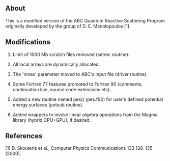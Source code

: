 About
-----

This is a modified version of the ABC Quantum Reactive Scattering Program
originally developed by the group of D. E. Manolopoulos [1].



Modifications
-------------

1) Limit of 1000 Mb scratch files removed (setrec routine).

2) All local arrays are dynamically allocated.

3) The 'nmax' parameter moved to ABC's input file (driver routine).

4) Some Fortran 77 features promoted to Fortran 90 (comments, continuation line,
source code extensions etc).

5) Added a new routine named pes() (pes.f90) for user's defined potential
energy surfaces (potsub routine).

6) Added wrappers to invoke linear algebra operations from the Magma library
(hybrid CPU+GPU), if desired.



References
----------

[1] D. Skouteris et al., Computer Physics Communications 133 128–135 (2000).
